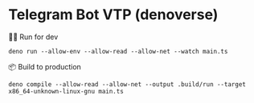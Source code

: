 # Telegram Bot VTP (denoverse)

🏃‍♂️ Run for dev
```shell
deno run --allow-env --allow-read --allow-net --watch main.ts
```


📦 Build to production
```shell
deno compile --allow-read --allow-net --output .build/run --target x86_64-unknown-linux-gnu main.ts
```
